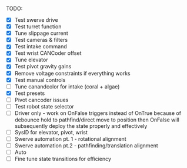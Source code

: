 TODO:

- [x] Test swerve drive
- [x] Test turret function
- [x] Tune slippage current
- [x] Test cameras & filters
- [x] Test intake command
- [x] Test wrist CANCoder offset
- [x] Tune elevator
- [x] Test pivot gravity gains
- [x] Remove voltage constraints if everything works
- [x] Test manual controls
- [ ] Tune canandcolor for intake (coral + algae)
- [x] Test presets
- [ ] Pivot cancoder issues
- [ ] Test robot state selector
- [ ] Driver only - work on OnFalse triggers instead of OnTrue because of debounce hold to pathfind/direct move to position then OnFalse will subsequently deploy the state properly and effectively
- [ ] SysID for elevator, pivot, wrist
- [ ] Swerve automation pt. 1 - rotational alignment
- [ ] Swerve automation pt.2 - pathfinding/translation alignment
- [ ] Auto
- [ ] Fine tune state transitions for efficiency